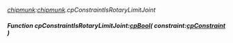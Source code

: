 _[chipmunk](../../modules/chipmunk/chipmunk-module.md):[chipmunk](../../modules/chipmunk/chipmunk-module.md).cpConstraintIsRotaryLimitJoint_
##### Function cpConstraintIsRotaryLimitJoint:[cpBool](../../modules/chipmunk/chipmunk-cpbool.md)( constraint:[cpConstraint](../../modules/chipmunk/chipmunk-cpconstraint.md) )
